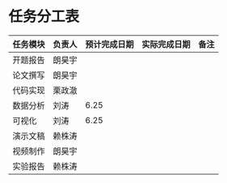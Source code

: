 # 任务分工表

| 任务模块 | 负责人 | 预计完成日期 | 实际完成日期 | 备注 |
|---|---|---|---|---|
| 开题报告 |朗昊宇 | | | |
| 论文撰写 |朗昊宇 | | | |
| 代码实现 |栗政澈 | | | |
| 数据分析 |刘涛 | 6.25| | |
| 可视化 |刘涛 |6.25 | | |
| 演示文稿 |赖株涛 | | | |
| 视频制作 |朗昊宇 | | | |
| 实验报告 |赖株涛 | | | |
